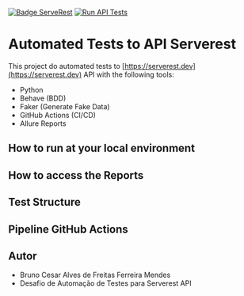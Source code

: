 [![Badge ServeRest](https://img.shields.io/badge/API-ServeRest-green)](https://github.com/ServeRest/ServeRest/)
[![Run API Tests](https://github.com/RoenMidnight/servertest-api-test-automation/actions/workflows/behave_tests.yml/badge.svg)](https://github.com/RoenMidnight/servertest-api-test-automation/actions/workflows/behave_tests.yml)


# Automated Tests to API Serverest

This project do automated tests to [https://serverest.dev](https://serverest.dev) API with the following tools: 

- Python
- Behave (BDD)
- Faker (Generate Fake Data)
- GitHub Actions (CI/CD)
- Allure Reports

## How to run at your local environment


## How to access the Reports


## Test Structure


## Pipeline GitHub Actions



## Autor
- Bruno Cesar Alves de Freitas Ferreira Mendes
- Desafio de Automação de Testes para Serverest API